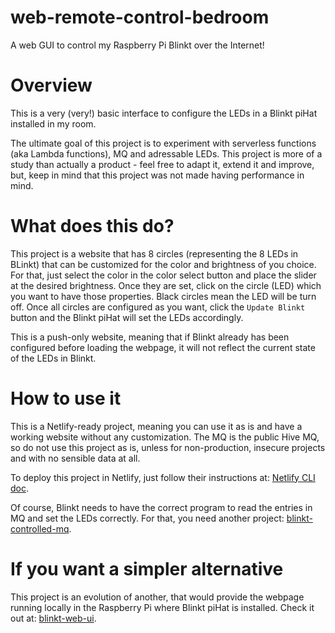 # web-remote-control-bedroom
A web GUI to control my Raspberry Pi Blinkt over the Internet!

# Overview
This is a very (very!) basic interface to configure the LEDs in a Blinkt piHat installed in my room.

The ultimate goal of this project is to experiment with serverless functions (aka Lambda functions), MQ and adressable LEDs. This project is more of a study than actually a product - feel free to adapt it, extend it and improve, but, keep in mind that this project was not made having performance in mind.

# What does this do?
This project is a website that has 8 circles (representing the 8 LEDs in BLinkt) that can be customized for the color and brightness of you choice. For that, just select the color in the color select button and place the slider at the desired brightness. Once they are set, click on the circle (LED) which you want to have those properties. Black circles mean the LED will be turn off. Once all circles are configured as you want, click the `Update Blinkt` button and the Blinkt piHat will set the LEDs accordingly.

This is a push-only website, meaning that if Blinkt already has been configured before loading the webpage, it will not reflect the current state of the LEDs in Blinkt.

# How to use it
This is a Netlify-ready project, meaning you can use it as is and have a working website without any customization. The MQ is the public Hive MQ, so do not use this project as is, unless for non-production, insecure projects and with no sensible data at all.

To deploy this project in Netlify, just follow their instructions at: [Netlify CLI doc](https://docs.netlify.com/cli/get-started/).

Of course, Blinkt needs to have the correct program to read the entries in MQ and set the LEDs correctly. For that, you need another project: [blinkt-controlled-mq](https://github.com/otaviokr/blinkt-controlled-mq.git).

# If you want a simpler alternative
This project is an evolution of another, that would provide the webpage running locally in the Raspberry Pi where Blinkt piHat is installed. Check it out at: [blinkt-web-ui](https://github.com/otaviokr/blinkt-web-ui).
